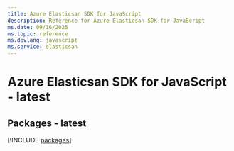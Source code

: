 ```yaml
---
title: Azure Elasticsan SDK for JavaScript
description: Reference for Azure Elasticsan SDK for JavaScript
ms.date: 09/16/2025
ms.topic: reference
ms.devlang: javascript
ms.service: elasticsan
---
```

# Azure Elasticsan SDK for JavaScript - latest
## Packages - latest
[!INCLUDE [packages](elasticsan-index.md)]